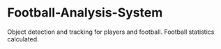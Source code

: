 # Football-Analysis-System

Object detection and tracking for players and football.
Football statistics calculated. 
